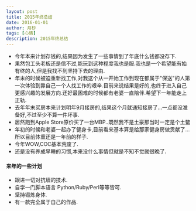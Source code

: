 ```yaml
---
layout: post
title: 2015年终总结
date: 2016-01-01
author: 月杪
tags: [心情]
description: 2015年终总结
---
```


* 今年本来计划存钱的,结果因为发生了一些事情到了年底什么钱都没存下.
* 果然包工头老板还是信不过,能玩到这种程度我也是服.我也是一个希望能有始有终的人,但是我找不到坚持下去的理由.
* 年末的时候被迫重新找工作,对我这个从一开始工作到现在都属于"保送"的人第一次体验到靠自己一个人找工作的艰辛.目前来说结果是好的,也终于进入自己更感兴趣的发展方向.还好最困难的时候都有老婆一直陪伴.希望下一年能走上正轨.
* 去年年末买房本来计划明年9月接房的,结果这个月就通知接房了...一点都没准备好,不过至少不算一件坏事.
* 居然跑到Apple Store原价买了一台MBP..既然我不是土豪那当时一定是个土鳖
* 年初的时候和老婆一起办了健身卡,目前看来基本算是给那家健身房做贡献了...所以目前体重还是一年前的样子.
* 今年WOW,COC基本荒废了.
* 还是没有养成早睡的习惯,本来没什么事情但就是不知不觉就很晚了.


#### 来年的一些计划
* 跟进一切对抗墙的技术.
* 自学一门脚本语言 Python/Ruby/Perl等等皆可.
* 坚持锻炼身体.
* 有一款完全属于自己的作品.
